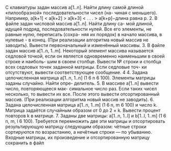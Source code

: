 ﻿С клавиатуры задан массив a[1..n]. Найти длину самой
длиной «пилообразной» последовательности чисел (на-
чиная с меньшего). Например,
a[k+1] < a[k+2] > a[k+3] < . . . > a[k+p]−длина равна p.
2. В файле задан числовой массив a[1..n]. Найти длину са-
мой длиной, идущей подряд, последовательности нулей.
Все его элементы, не равные нулю, переписать (сохра-
няя их порядок) в начало массива, в нулевые - в конец.
(При реализации алгоритма новый массив не заводить).
Вывести первоначальный и изменённый массивы.
3. В файле задан массив a[1..n, 1..m]. Некоторый элемент
массива называется седловой точкой, если он является
одновременно наименьшим в своей строке и наиболь-
шим в своем столбце. Вывести № строки и столбца всех
седловых точек заданной матрицы. Если седловые точ-
ки отсутствуют, вывести соответствующее сообщение.
4
4. Задана целочисленная матрица a[1..n, 1..n] (1 6 n 6
100). Элементы матрицы заданы случайно. Найти опре-
делитель.
5. В массиве a[1..n] вывести число, повторяющееся мак-
симальное число раз. Если таких чисел несколько, то
вывести их все. После этого вывести отсортированный
массив. (При реализации алгоритма новый массив не
заводить).
6. Задана целочисленная матрица a[1..n, 1..m] (1 6 n, m 6
100) и число k. Матрица задаётся случайным образом
от 0 до 2 × k. Вывести процент повторов k в матрице.
7. Заданы две матрицы: a[1..n, 1..l] и b[1..l, 1..m] (1 6
n, m, l 6 100). Требуется перемножить две эти матрицы
и отсортировать результирующую матрицу следующим
образом: чётные строки сортируются по возрастанию, а
нечётные строки — по убыванию. Входные матрицы, их
произведение и отсортированную матрицу сохранить в
файл